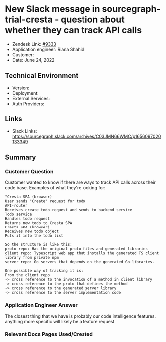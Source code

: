 
# New Slack message in sourcegraph-trial-cresta - question about whether they can track API calls <!-- Ticket Title  Hint: include keywords to make it searchable -->

- Zendesk Link: [#9333](https://sourcegraph.zendesk.com/agent/tickets/9333)
- Application engineer: Riana Shahid
- Customer: <!-- Redact if this contains personally identifying information -->
- Date: June 24, 2022

<!-- Data populated from integration, speak to Ben Gordon or Michael Bali if not working -->
<!-- During Internal team trial, fill missing data manually (we are waiting for all data to sync) -->

## Technical Environment
- Version: ​
- Deployment:
- External Services:
- Auth Providers:


## Links
<!-- Data for application engineer manual entry -->
- Slack Links: https://sourcegraph.slack.com/archives/C03JMN66WMC/p1656097020133349

## Summary
### Customer Question
Customer wanted to know if there are ways to track API calls across their code base. Examples of what they're looking for:
```
"Cresta SPA (browser)
User sends "Create" request for todo
API-router
Receives create todo request and sends to backend service
Todo service
Handles todo request
Returns new todo to Cresta SPA
Cresta SPA (browser)
Receives new todo object
Puts it into the todo list
```
```
So the structure is like this:
proto repo: Has the original proto files and generated libraries
client repo: Typescript web app that installs the generated TS client library from private npm
server repo: Go servers that depends on the generated Go libraries.

One possible way of tracking it is:
From the client repo
-> cross reference to the invocation of a method in client library
-> cross reference to the proto that defines the method
-> cross reference to the generated server library
-> cross reference to the server implementation code
```

### Application Engineer Answer
The closest thing that we have is probably our code intelligence features. anything more specific will likely be a feature request
### Relevant Docs Pages Used/Created

<!-- Once complete, upload a copy to https://github.com/sourcegraph/support-tools-internal/tree/main/resolved-tickets as a .md file -->
<!-- Name the file 9333.md -->
